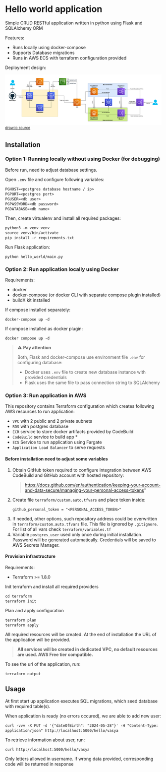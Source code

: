 # Hello world application

Simple CRUD RESTful application written in python using Flask and SQLAlchemy ORM

Features:
- Runs locally using docker-compose
- Supports Database migrations
- Runs in AWS ECS with terraform configuration provided

Deployment design:

[![design](./docs/img/aws-blue-green.png)](./docs/img/aws-blue-green.png)
<sup>[draw.io source](./docs/img/aws-blue-green.drawio)</sup>

## Installation

### Option 1: Running locally without using Docker (for debugging)

Before run, need to adjust database settings.

Open `.env` file and configure following variables:
```
PGHOST=<postgres database hostname / ip>
PGPORT=<postgres port>
PGUSER=<db user>
PGPASSWORD=<db password>
PGDATABASE=<db name>
```

Then, create virtualenv and install all required packages:

```
python3 -m venv venv
source venv/bin/activate
pip install -r requirements.txt
```

Run Flask application:

```
python hello_world/main.py
```

### Option 2: Run application locally using Docker

Requirements:
- docker
- docker-compose (or docker CLI with separate compose plugin installed)
- buildX kit installed

If compose installed separately:

```
docker-compose up -d
```

If compose installed as docker plugin:
```
docker compose up -d
```

> ⚠ **Pay attention**
> 
> Both, Flask and docker-compose use environment file `.env` for configuring database:
> - Docker uses `.env` file to create new database instance with provided credentials
> - Flask uses the same file to pass connection string to SQLAlchemy

### Option 3: Run application in AWS

This repository contains Terraform configuration which creates following AWS resources to run application:

- `VPC` with 2 public and 2 private subnets
- `RDS` with postgres database
- `ECR` service to store docker artifacts provided by CodeBuild
- `CodeBuild` service to build app *
- `ECS` Service to run application using Fargate
- `Application Load Balancer` to serve requests

#### Before installation need to adjust some variables

1. Obtain GitHub token required to configure integration between AWS CodeBuild and GitHub account with hosted repository:
   > https://docs.github.com/en/authentication/keeping-your-account-and-data-secure/managing-your-personal-access-tokens"
2. Create file `terraform/custom.auto.tfvars` and place token inside:
    ```
   github_personal_token = "<PERSONAL_ACCESS_TOKEN>"
   ```
3. If needed, other options, such repository address could be overwritten in `terraform/custom.auto.tfvars` file. This file is ignored by `.gitignore`. For list of all vars check `terraform/variables.tf`
4. Variable `postgres_user` used only once during initial installation. Password will be generated automatically. Credentials will be saved to AWS Secrets Manager. 

#### Provision infrastructure

Requirements:
- Terraform >= 1.8.0

Init terraform and install all required providers

```
cd terraform
terraform init
```

Plan and apply configuration
```
terraform plan
terraform apply
```

All required resources will be created. At the end of installation the URL of the application will be provided.

> **All services will be created in dedicated VPC, no default resources are used. AWS Free tier compatible.**

To see the url of the application, run:

```
terraform output
```

## Usage

At first start up application executes SQL migrations, which seed database with required table(s).

When application is ready (no errors occured), we are able to add new user:
```
curl -vvv -X PUT -d '{"dateOfBirth": "2024-05-28"}' -H "Content-Type: application/json" http://localhost:5000/hello/vasya
```

To retrieve information about user, run:
```
curl http://localhost:5000/hello/vasya
```

Only letters allowed in username. If wrong data provided, corresponding code will be returned in response
